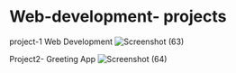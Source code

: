# Web-development- projects

project-1 Web Development
![Screenshot (63)](https://user-images.githubusercontent.com/74282916/163495540-3440da6f-e4e7-44ca-ad64-d20dc02662f8.png)

Project2- Greeting App
![Screenshot (64)](https://user-images.githubusercontent.com/74282916/163495744-ece55194-aac9-46ac-b648-faed788f94d5.png)

